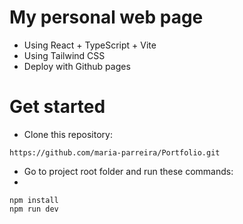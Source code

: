 # My personal web page 

- Using React + TypeScript + Vite
- Using Tailwind CSS
- Deploy with Github pages

# Get started 

- Clone this repository:

````
https://github.com/maria-parreira/Portfolio.git
````

- Go to project root folder and run these commands:
- 
```
npm install
npm run dev
```



